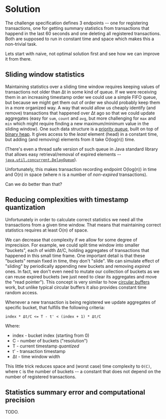 # Solution

The challenge specification defines 3 endpoints -- one for registering
transactions, one for getting summary statistics from transactions
that happend in the last 60 seconds and one deleting all registered
transactions. Both are supposed to run in constant time and space
which makes this a non-trivial task.

Lets start with naive, not optimal solution first and see how we can improve
it from there.

## Sliding window statistics

Maintaining statistics over a sliding time window requires keeping values of
transactions not older than Δt in some kind of queue. If we were receiving
them in an increasing timestamp order we could use a simple FIFO queue, but
because we might get them out of order we should probably keep them in a more
organized way. A way that would allow us cheaply identify (and remove)
transactions that happened over Δt ago so that we could update aggregates
(easy for `sum`, `count` and `avg`, but more challenging for `max` and `min`
which might require finding a new maximum/minimum value in the sliding
window). One such data structure is a [priority
queue](https://en.wikipedia.org/wiki/Priority_queue), built on top of [binary
heap](https://en.wikipedia.org/wiki/Binary_heap). It gives access to the
*least* element (head) in a constant time, but adding (and removing) elements
from it take O(log(n)) time.

(There's even a thread safe version of such queue in Java standard library
that allows easy retrieval/removal of expired elements --
[`java.util.concurrent.DelayQueue`](https://docs.oracle.com/javase/8/docs/api/java/util/concurrent/DelayQueue.html)).

Unfortunately, this makes transaction recording endpoint O(log(n)) in time
and O(n) in space (where n is a number of *non-expired* transactions).

Can we do better than that?

## Reducing complexities with timestamp quantization

Unfortunately in order to calculate correct statistics we need all the
transactions from a given time window. That means that maintaining correct
statistics requires at least O(n) of space.

We can decrease that complexity if we allow for some degree of
imprecision. For example, we could split time window into smaller
"buckets", each of width Δt/C, holding aggregates of transactions that
happened in this small time frame. One important detail is that these
"buckets" remain fixed in time, they don't "slide". We can simulate effect of
"sliding" by periodically appending new buckets and removing *expired*
ones. In fact, we don't even need to mutate our collection of buckets as we
can reuse expired buckets (we just need to clear its aggregates and move the
"read pointer"). This concept is very similar to how [circular
buffers](https://en.wikipedia.org/wiki/Circular_buffer) work, but unlike
typical circular buffers it also provides constant time random access.

Whenever a new transaction is being registered we update aggregates of
specific bucket, that fulfills the following criteria:

    index * Δt/C <= T - t' < (index + 1) * Δt/C

Where:

- index - bucket index (starting from 0)
- C - number of buckets ("resolution")
- T - current timestamp *quantized*
- t' - transaction timestamp
- Δt - time window width

This little trick reduces space and (worst case) time complexity to `O(C)`,
where `C` is the number of buckets -- a constant that does not depend on the
number of registered transactions.

## Statistics summary error and computational precision

TODO.
